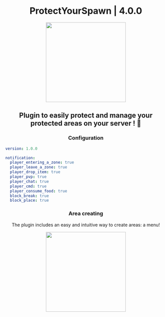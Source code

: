 <h1 align="center">ProtectYourSpawn | 4.0.0</h1>
<p align="center">
  <img width="250" height="250" src="https://github.com/Refaltor77/ProtectYourSpawn/blob/main/logo.png">
</p>

<h2 align="center">Plugin to easily protect and manage your protected areas on your server ! 🎊</h2>

<h3 align="center">Configuration</h3>

```YAML
version: 1.0.0

notification:
  player_entering_a_zone: true
  player_leave_a_zone: true
  player_drop_item: true
  player_pvp: true
  player_chat: true
  player_cmd: true
  player_consume_food: true
  block_break: true
  block_place: true
```
<h3 align="center">Area creating</h3>

<p align="center"> The plugin includes an easy and intuitive way to create areas: a menu!<br></p>
<p align="center">
  <img width="250" height="250" src="https://github.com/Refaltor77/ProtectYourSpawn/blob/main/menu.png">
</p>
